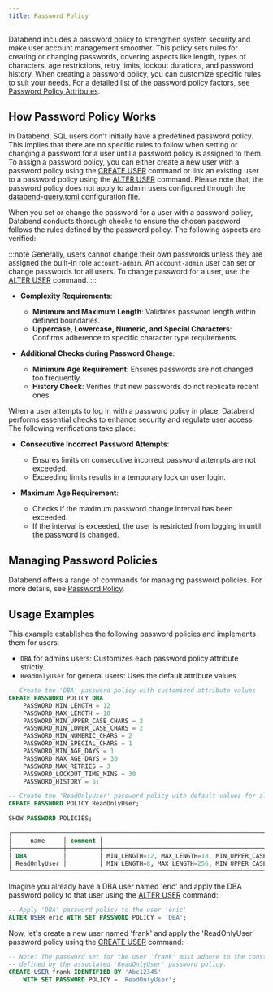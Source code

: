 ```yaml
---
title: Password Policy
---
```


Databend includes a password policy to strengthen system security and make user account management smoother. This policy sets rules for creating or changing passwords, covering aspects like length, types of characters, age restrictions, retry limits, lockout durations, and password history. When creating a password policy, you can customize specific rules to suit your needs. For a detailed list of the password policy factors, see [Password Policy Attributes](/sql/sql-commands/ddl/password-policy/create-password-policy#password-policy-attributes).

## How Password Policy Works

In Databend, SQL users don't initially have a predefined password policy. This implies that there are no specific rules to follow when setting or changing a password for a user until a password policy is assigned to them. To assign a password policy, you can either create a new user with a password policy using the [CREATE USER](/sql/sql-commands/ddl/user/user-create-user) command or link an existing user to a password policy using the [ALTER USER](/sql/sql-commands/ddl/user/user-alter-user) command. Please note that, the password policy does not apply to admin users configured through the [databend-query.toml](https://github.com/datafuselabs/databend/blob/main/scripts/distribution/configs/databend-query.toml) configuration file.

When you set or change the password for a user with a password policy, Databend conducts thorough checks to ensure the chosen password follows the rules defined by the password policy. The following aspects are verified:

:::note
Generally, users cannot change their own passwords unless they are assigned the built-in role `account-admin`. An `account-admin` user can set or change passwords for all users. To change password for a user, use the [ALTER USER](/sql/sql-commands/ddl/user/user-alter-user) command.
:::

- **Complexity Requirements**:
    - **Minimum and Maximum Length**: Validates password length within defined boundaries.
    - **Uppercase, Lowercase, Numeric, and Special Characters**: Confirms adherence to specific character type requirements.

- **Additional Checks during Password Change**:
    - **Minimum Age Requirement**: Ensures passwords are not changed too frequently.
    - **History Check**: Verifies that new passwords do not replicate recent ones.

When a user attempts to log in with a password policy in place, Databend performs essential checks to enhance security and regulate user access. The following verifications take place:

- **Consecutive Incorrect Password Attempts**:
    - Ensures limits on consecutive incorrect password attempts are not exceeded.
    - Exceeding limits results in a temporary lock on user login.

- **Maximum Age Requirement**:
    - Checks if the maximum password change interval has been exceeded.
    - If the interval is exceeded, the user is restricted from logging in until the password is changed.

## Managing Password Policies

Databend offers a range of commands for managing password policies. For more details, see [Password Policy](/sql/sql-commands/ddl/password-policy/).

## Usage Examples

This example establishes the following password policies and implements them for users:

- `DBA` for admins users: Customizes each password policy attribute strictly.
- `ReadOnlyUser` for general users: Uses the default attribute values.

```sql
-- Create the 'DBA' password policy with customized attribute values
CREATE PASSWORD POLICY DBA
    PASSWORD_MIN_LENGTH = 12
    PASSWORD_MAX_LENGTH = 18
    PASSWORD_MIN_UPPER_CASE_CHARS = 2
    PASSWORD_MIN_LOWER_CASE_CHARS = 2
    PASSWORD_MIN_NUMERIC_CHARS = 2
    PASSWORD_MIN_SPECIAL_CHARS = 1
    PASSWORD_MIN_AGE_DAYS = 1
    PASSWORD_MAX_AGE_DAYS = 30
    PASSWORD_MAX_RETRIES = 3
    PASSWORD_LOCKOUT_TIME_MINS = 30
    PASSWORD_HISTORY = 5;

-- Create the 'ReadOnlyUser' password policy with default values for all attributes
CREATE PASSWORD POLICY ReadOnlyUser;

SHOW PASSWORD POLICIES;

┌──────────────────────────────────────────────────────────────────────────────────────────────────────────────────────────────────────────────────────────────────────────────────────────────────────────────────────────────────┐
│     name     │ comment │                                                                                                 options                                                                                                 │
├──────────────┼─────────┼─────────────────────────────────────────────────────────────────────────────────────────────────────────────────────────────────────────────────────────────────────────────────────────────────────────┤
│ DBA          │         │ MIN_LENGTH=12, MAX_LENGTH=18, MIN_UPPER_CASE_CHARS=2, MIN_LOWER_CASE_CHARS=2, MIN_NUMERIC_CHARS=2, MIN_SPECIAL_CHARS=1, MIN_AGE_DAYS=1, MAX_AGE_DAYS=30, MAX_RETRIES=3, LOCKOUT_TIME_MINS=30, HISTORY=5 │
│ ReadOnlyUser │         │ MIN_LENGTH=8, MAX_LENGTH=256, MIN_UPPER_CASE_CHARS=1, MIN_LOWER_CASE_CHARS=1, MIN_NUMERIC_CHARS=1, MIN_SPECIAL_CHARS=0, MIN_AGE_DAYS=0, MAX_AGE_DAYS=90, MAX_RETRIES=5, LOCKOUT_TIME_MINS=15, HISTORY=0 │
└──────────────────────────────────────────────────────────────────────────────────────────────────────────────────────────────────────────────────────────────────────────────────────────────────────────────────────────────────┘
```

Imagine you already have a DBA user named 'eric' and apply the DBA password policy to that user using the [ALTER USER](/sql/sql-commands/ddl/user/user-alter-user) command:

```sql
-- Apply 'DBA' password policy to the user 'eric'
ALTER USER eric WITH SET PASSWORD POLICY = 'DBA';
```

Now, let's create a new user named 'frank' and apply the 'ReadOnlyUser' password policy using the [CREATE USER](/sql/sql-commands/ddl/user/user-create-user) command:

```sql
-- Note: The password set for the user 'frank' must adhere to the constraints
-- defined by the associated 'ReadOnlyUser' password policy.
CREATE USER frank IDENTIFIED BY 'Abc12345'
    WITH SET PASSWORD POLICY = 'ReadOnlyUser';
```